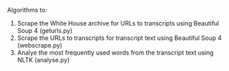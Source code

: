 Algorithms to:

1. Scrape the White House archive for URLs to transcripts using Beautiful Soup 4
    (geturls.py)
2. Scrape the URLs to transcripts for transcript text using Beautiful Soup 4
    (webscrape.py)
3. Analye the most frequently used words from the transcript text using NLTK
    (analyse.py)
